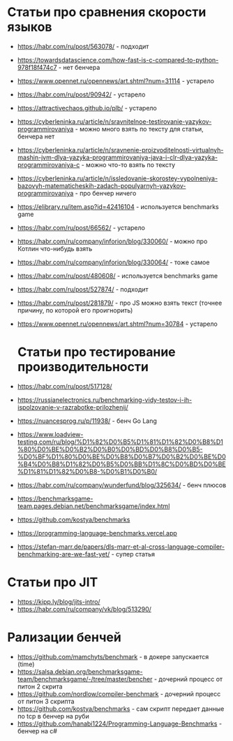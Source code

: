 # Статьи про сравнения скорости языков

- https://habr.com/ru/post/563078/ - подходит
- https://towardsdatascience.com/how-fast-is-c-compared-to-python-978f18f474c7 - нет бенчера
- https://www.opennet.ru/opennews/art.shtml?num=31114 - устарело
- https://habr.com/ru/post/90942/ - устарело
- https://attractivechaos.github.io/plb/ - устарело
- https://cyberleninka.ru/article/n/sravnitelnoe-testirovanie-yazykov-programmirovaniya - можно много взять по тексту для статьи, бенчера нет
- https://cyberleninka.ru/article/n/sravnenie-proizvoditelnosti-virtualnyh-mashin-jvm-dlya-yazyka-programmirovaniya-java-i-clr-dlya-yazyka-programmirovaniya-c - можно что-то взять по тексту
- https://cyberleninka.ru/article/n/issledovanie-skorostey-vypolneniya-bazovyh-matematicheskih-zadach-populyarnyh-yazykov-programmirovaniya - про бенчер ничего
- https://elibrary.ru/item.asp?id=42416104 - используется benchmarks game
- https://habr.com/ru/post/66562/ - устарело
- https://habr.com/ru/company/inforion/blog/330060/ - можно про Котлин что-нибудь взять
- https://habr.com/ru/company/inforion/blog/330064/ - тоже самое
- https://habr.com/ru/post/480608/ - используется benchmarks game
- https://habr.com/ru/post/527874/ - подходит
- https://habr.com/ru/post/281879/ - про JS можно взять текст (точнее причину, по которой его проигнорить)
- https://www.opennet.ru/opennews/art.shtml?num=30784 - устарело


  # Статьи про тестирование производительности

- https://habr.com/ru/post/517128/
- https://russianelectronics.ru/benchmarking-vidy-testov-i-ih-ispolzovanie-v-razrabotke-prilozhenij/
- https://nuancesprog.ru/p/11938/ - бенч Go Lang
- https://www.loadview-testing.com/ru/blog/%D1%82%D0%B5%D1%81%D1%82%D0%B8%D1%80%D0%BE%D0%B2%D0%B0%D0%BD%D0%B8%D0%B5-%D0%BF%D1%80%D0%BE%D0%B8%D0%B7%D0%B2%D0%BE%D0%B4%D0%B8%D1%82%D0%B5%D0%BB%D1%8C%D0%BD%D0%BE%D1%81%D1%82%D0%B8-%D0%B1%D0%B0/
- https://habr.com/ru/company/wunderfund/blog/325634/ - бенч плюсов
- https://benchmarksgame-team.pages.debian.net/benchmarksgame/index.html
- https://github.com/kostya/benchmarks
- https://programming-language-benchmarks.vercel.app
- https://stefan-marr.de/papers/dls-marr-et-al-cross-language-compiler-benchmarking-are-we-fast-yet/ - супер статья

# Статьи про JIT

- https://kipp.ly/blog/jits-intro/
- https://habr.com/ru/company/vk/blog/513290/

# Рализации бенчей

- https://github.com/mamchyts/benchmark - в докере запускается (time)
- https://salsa.debian.org/benchmarksgame-team/benchmarksgame/-/tree/master/bencher - дочерний процесс от питон 2 скрита
- https://github.com/nordlow/compiler-benchmark - дочерний процесс от питон 3 скрипта
- https://github.com/kostya/benchmarks - сам скрипт передает данные по tcp в бенчер на руби
- https://github.com/hanabi1224/Programming-Language-Benchmarks - бенчер на c#